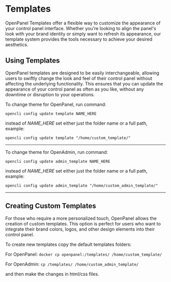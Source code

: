 # Templates

OpenPanel Templates offer a flexible way to customize the appearance of your control panel interface. Whether you're looking to align the panel's look with your brand identity or simply want to refresh its appearance, our template system provides the tools necessary to achieve your desired aesthetics.

## Using Templates

OpenPanel templates are designed to be easily interchangeable, allowing users to swiftly change the look and feel of their control panel without affecting the underlying functionality. This ensures that you can update the appearance of your control panel as often as you like, without any downtime or disruption to your operations.

To change theme for OpenPanel, run command:

```opencli config update template NAME_HERE```

instead of *NAME_HERE* set either just the folder name or a full path, example:

```opencli config update template "/home/custom_template/"```

---

To change theme for OpenAdmin, run command:

```opencli config update admin_template NAME_HERE```

instead of *NAME_HERE* set either just the folder name or a full path, example:

```opencli config update admin_template "/home/custom_admin_template/"```

---

## Creating Custom Templates

For those who require a more personalized touch, OpenPanel allows the creation of custom templates. This option is perfect for users who want to integrate their brand colors, logos, and other design elements into their control panel.

To create new templates copy the default templates folders:

For OpenPanel:
`docker cp openpanel:/templates/ /home/custom_template/`

For OpenAdmin:
`cp /templates/ /home/custom_admin_template/`

and then make the changes in html/css files.


